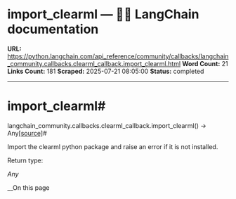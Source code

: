 # import_clearml — 🦜🔗 LangChain  documentation

**URL:** https://python.langchain.com/api_reference/community/callbacks/langchain_community.callbacks.clearml_callback.import_clearml.html
**Word Count:** 21
**Links Count:** 181
**Scraped:** 2025-07-21 08:05:00
**Status:** completed

---

# import\_clearml\#

langchain\_community.callbacks.clearml\_callback.import\_clearml\(\) → Any[\[source\]](https://python.langchain.com/api_reference/_modules/langchain_community/callbacks/clearml_callback.html#import_clearml)\#     

Import the clearml python package and raise an error if it is not installed.

Return type:     

_Any_

__On this page